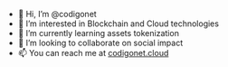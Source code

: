 - 👋 Hi, I’m @codigonet
- 👀 I’m interested in Blockchain and Cloud technologies
- 🌱 I’m currently learning assets tokenization
- 💞️ I’m looking to collaborate on social impact
- 📫 You can reach me at <a href="https://codigonet.cloud">codigonet.cloud</a>

<!---
codigonet/codigonet is a ✨ special ✨ repository because its `README.md` (this file) appears on your GitHub profile.
You can click the Preview link to take a look at your changes.
--->
